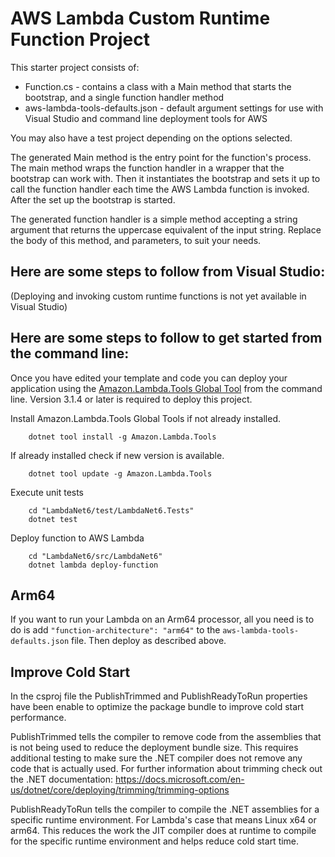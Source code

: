 # AWS Lambda Custom Runtime Function Project

This starter project consists of:
* Function.cs - contains a class with a Main method that starts the bootstrap, and a single function handler method
* aws-lambda-tools-defaults.json - default argument settings for use with Visual Studio and command line deployment tools for AWS

You may also have a test project depending on the options selected.

The generated Main method is the entry point for the function's process.  The main method wraps the function handler in a wrapper that the bootstrap can work with.  Then it instantiates the bootstrap and sets it up to call the function handler each time the AWS Lambda function is invoked.  After the set up the bootstrap is started.

The generated function handler is a simple method accepting a string argument that returns the uppercase equivalent of the input string. Replace the body of this method, and parameters, to suit your needs. 

## Here are some steps to follow from Visual Studio:

(Deploying and invoking custom runtime functions is not yet available in Visual Studio)

## Here are some steps to follow to get started from the command line:

Once you have edited your template and code you can deploy your application using the [Amazon.Lambda.Tools Global Tool](https://github.com/aws/aws-extensions-for-dotnet-cli#aws-lambda-amazonlambdatools) from the command line.  Version 3.1.4
or later is required to deploy this project.

Install Amazon.Lambda.Tools Global Tools if not already installed.
```
    dotnet tool install -g Amazon.Lambda.Tools
```

If already installed check if new version is available.
```
    dotnet tool update -g Amazon.Lambda.Tools
```

Execute unit tests
```
    cd "LambdaNet6/test/LambdaNet6.Tests"
    dotnet test
```

Deploy function to AWS Lambda
```
    cd "LambdaNet6/src/LambdaNet6"
    dotnet lambda deploy-function
```


## Arm64

If you want to run your Lambda on an Arm64 processor, all you need is to do is add `"function-architecture": "arm64"` to the `aws-lambda-tools-defaults.json` file. Then deploy as described above.

## Improve Cold Start

In the csproj file the PublishTrimmed and PublishReadyToRun properties have been enable to optimize the package bundle to improve cold start performance.

PublishTrimmed tells the compiler to remove code from the assemblies that is not being used to reduce the deployment bundle size. This requires additional
testing to make sure the .NET compiler does not remove any code that is actually used. For further information about trimming
check out the .NET documentation: https://docs.microsoft.com/en-us/dotnet/core/deploying/trimming/trimming-options

PublishReadyToRun tells the compiler to compile the .NET assemblies for a specific runtime environment. For Lambda's case that means Linux x64 or arm64.
This reduces the work the JIT compiler does at runtime to compile for the specific runtime environment and helps reduce cold start time.

